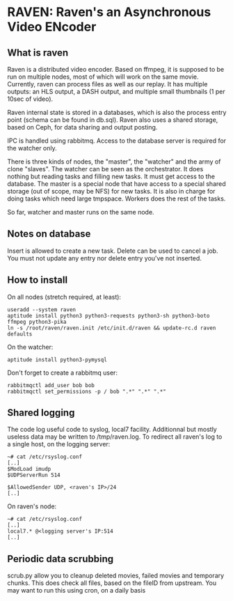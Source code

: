 RAVEN: Raven's an Asynchronous Video ENcoder
===

What is raven
---

Raven is a distributed video encoder. Based on ffmpeg, it is supposed to be run on multiple nodes, most of which will work on the same movie.
Currently, raven can process files as well as our replay.
It has multiple outputs: an HLS output, a DASH output, and multiple small thumbnails (1 per 10sec of video).


Raven internal state is stored in a databases, which is also the process entry point (schema can be found in db.sql).
Raven also uses a shared storage, based on Ceph, for data sharing and output posting.

IPC is handled using rabbitmq. Access to the database server is required for the watcher only.

There is three kinds of nodes, the "master", the "watcher" and the army of clone "slaves".
The watcher can be seen as the orchestrator. It does nothing but reading tasks and filling new tasks. It must get access to the database.
The master is a special node that have access to a special shared storage (out of scope, may be NFS) for new tasks. It is also in charge for doing tasks which need
large tmpspace.
Workers does the rest of the tasks.

So far, watcher and master runs on the same node.

Notes on database
---

Insert is allowed to create a new task.
Delete can be used to cancel a job.
You must not update any entry nor delete entry you've not inserted.

How to install
---
On all nodes (stretch required, at least):
```
useradd --system raven
aptitude install python3 python3-requests python3-sh python3-boto ffmpeg python3-pika
ln -s /root/raven/raven.init /etc/init.d/raven && update-rc.d raven defaults
```

On the watcher:
```
aptitude install python3-pymysql
```

Don't forget to create a rabbitmq user:
```
rabbitmqctl add_user bob bob
rabbitmqctl set_permissions -p / bob ".*" ".*" ".*"
```

Shared logging
---

The code log useful code to syslog, local7 facility. Additionnal but mostly useless data may be written to /tmp/raven.log.
To redirect all raven's log to a single host, on the logging server:

```
~# cat /etc/rsyslog.conf
[..]
$ModLoad imudp
$UDPServerRun 514

$AllowedSender UDP, <raven's IP>/24
[..]
```

On raven's node:
```
~# cat /etc/rsyslog.conf
[..]
local7.* @<logging server's IP:514
[..]
```

Periodic data scrubbing
---
scrub.py allow you to cleanup deleted movies, failed movies and temporary chunks. This does check all files, based on the fileID from upstream. You may want to run this using cron, on a daily basis

